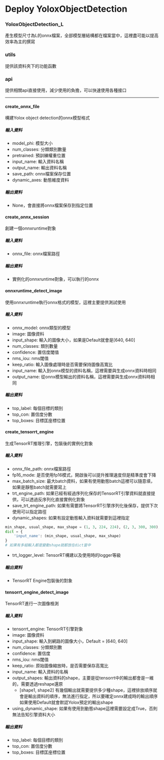 # Deploy YoloxObjectDetection

### YoloxObjectDetection_L
產生模型尺寸為L的onnx檔案，全部模型層結構都在檔案當中，這裡盡可能以提高效率為主的撰寫

### utils
提供該資料夾下的功能函數

### api
提供相關api直接使用，減少使用的負擔，可以快速使用各種接口

---
#### create_onnx_file
構建Yolox object detection的onnx模型格式
##### 輸入資料
- model_phi: 模型大小
- num_classes: 分類類別數量
- pretrained: 預訓練權重位置
- input_name: 輸入資料名稱
- output_name: 輸出資料名稱
- save_path: onnx檔案保存位置
- dynamic_axes: 動態維度資料
##### 輸出資料
- None，會直接將onnx檔案保存到指定位置

#### create_onnx_session
創建一個onnxruntime對象
##### 輸入資料
- onnx_file: onnx檔案路徑
##### 輸出資料
- 實例化的onnxruntime對象，可以執行的onnx

#### onnxruntime_detect_image
使用onnxruntime執行onnx格式的模型，這裡主要提供測試使用
##### 輸入資料
- onnx_model: onnx類型的模型 
- image: 圖像資料 
- input_shape: 輸入的圖像大小，如果是Default就會是[640, 640]
- num_classes: 類別數量 
- confidence: 置信度閾值 
- nms_iou: nms閾值 
- keep_ratio: 輸入圖像處理時是否需要保持圖像高寬比 
- input_name: 輸入到onnx模型的資料名稱，這裡需要與生成onnx資料時相同 
- output_name: 從onnx模型輸出的資料名稱，這裡需要與生成onnx資料時相同
##### 輸出資料
- top_label: 每個目標的類別 
- top_con: 置信度分數 
- top_boxes: 目標匡座標位置

#### create_tensorrt_engine
生成TensorRT推理引擎，包裝後的實例化對象
##### 輸入資料
- onnx_file_path: onnx檔案路徑 
- fp16_mode: 是否使用fp16模式，開啟後可以提升推理速度但是精準度會下降 
- max_batch_size: 最大batch資料，如果有使用動態batch這裡可以隨意填，如果是靜態batch就需要寫上 
- trt_engine_path: 如果已經有經過序列化保存的TensorRT引擎資料就直接提供，可以透過反序列化直接實例化對象 
- save_trt_engine_path: 如果有需要將TensorRT引擎序列化後保存，提供下次使用可以指定路徑 
- dynamic_shapes: 如果有設定動態輸入資料就需要到這裡指定
```python
min_shape, usual_shape, max_shape = (1, 3, 224, 224), (2, 3, 300, 300), (3, 3, 512, 512)
dict = {
    'input_name': (min_shape, usual_shape, max_shape)
}
# 如果有多組輸入都是變動shape就都放在dict當中
``` 
- trt_logger_level: TensorRT構建以及使用時的logger等級
##### 輸出資料
- TensorRT Engine包裝後的對象

#### tensorrt_engine_detect_image
TensorRT進行一次圖像檢測
##### 輸入資料
- tensorrt_engine: TensorRT引擎對象 
- image: 圖像資料 
- input_shape: 輸入到網路的圖像大小，Default = [640, 640]
- num_classes: 分類類別數 
- confidence: 置信度 
- nms_iou: nms閾值 
- keep_ratio: 原始圖像縮放時，是否需要保存高寬比 
- input_name: 輸入資料的名稱 
- output_shapes: 輸出資料的shape，主要是從tensorrt中的輸出都會是一維的，需要透過reshape還原
  - [shape1, shape2]
  有幾個輸出就需要提供多少種shape，這裡排放順序就會是輸出資料的順序，無法進行指定，所以要確定onnx建成時的輸出順序 
  如果使用Default就會默認Yolox預定的輸出shape 
- using_dynamic_shape: 如果有使用到動態shape這裡需要設定成True，否則無法告知引擎資料大小
##### 輸出資料
- top_label: 每個目標的類別 
- top_con: 置信度分數 
- top_boxes: 目標匡座標位置
